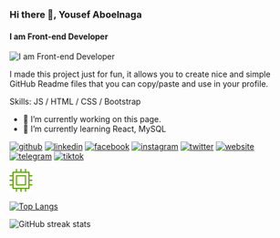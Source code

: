 ### Hi there 👋, Yousef Aboelnaga
#### I am Front-end Developer
![I am Front-end Developer](https://i.pinimg.com/originals/fa/da/ac/fadaaccbe42be76393b341017b735367.gif)

I made this project just for fun, it allows you to create nice and simple GitHub Readme files that you can copy/paste and use in your profile.

Skills: JS / HTML / CSS / Bootstrap

- 🔭 I’m currently working on this page. 
- 🌱 I’m currently learning React, MySQL 


[<img src='https://cdn.jsdelivr.net/npm/simple-icons@3.0.1/icons/github.svg' alt='github' height='40'>](https://github.com/Yousef-Aboelnaga24)  [<img src='https://cdn.jsdelivr.net/npm/simple-icons@3.0.1/icons/linkedin.svg' alt='linkedin' height='40'>](https://www.linkedin.com/in/yousef-aboelnaga/)  [<img src='https://cdn.jsdelivr.net/npm/simple-icons@3.0.1/icons/facebook.svg' alt='facebook' height='40'>](https://www.facebook.com/share/1E4XuCrd8y/)  [<img src='https://cdn.jsdelivr.net/npm/simple-icons@3.0.1/icons/instagram.svg' alt='instagram' height='40'>](https://www.instagram.com/yousef.aboelnaga_24/)  [<img src='https://cdn.jsdelivr.net/npm/simple-icons@3.0.1/icons/twitter.svg' alt='twitter' height='40'>](https://twitter.com/aboelnaga_24)  [<img src='https://cdn.jsdelivr.net/npm/simple-icons@3.0.1/icons/icloud.svg' alt='website' height='40'>](https://yousef-aboelnaga24.github.io/Portfolio/)  [<img src='https://cdn.jsdelivr.net/npm/simple-icons@3.0.1/icons/telegram.svg' alt='telegram' height='40'>](http://t.me/YousefAboelnaga24)  [<img src='https://cdn.jsdelivr.net/npm/simple-icons@3.0.1/icons/tiktok.svg' alt='tiktok' height='40'>](http://tiktok.com/@yousef.aboelnaga_24)  

<a href='https://docs.github.com/en/developers'><img src='https://raw.githubusercontent.com/acervenky/animated-github-badges/master/assets/devbadge.gif' width='40' height='40'></a> 

[![Top Langs](https://github-readme-stats.vercel.app/api/top-langs/?username=Yousef-Aboelnaga24)](https://github.com/anuraghazra/github-readme-stats)

![GitHub streak stats](https://streak-stats.demolab.com/?user=Yousef-Aboelnaga24)  


